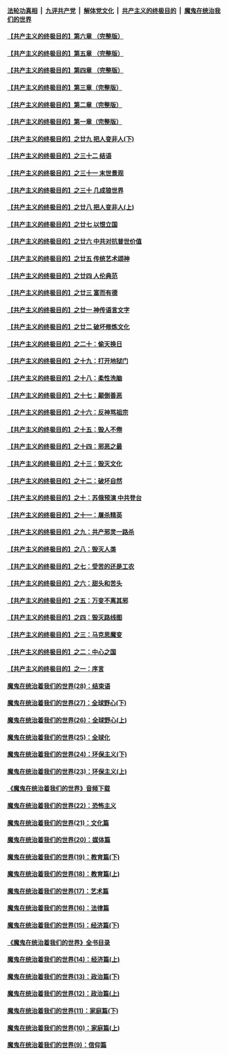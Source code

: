 ####  [法轮功真相](../../../../basic/blob/master/README.md?t=02221652) &nbsp;|&nbsp; [九评共产党](../../../../9ping.md/blob/master/README.md?t=02221652) &nbsp;|&nbsp; [解体党文化](../../../../jtdwh.md/blob/master/README.md?t=02221652)  &nbsp;|&nbsp; [共产主义的终极目的](../../../../gczydzjmd.md/blob/master/README.md?t=02221652) &nbsp;|&nbsp; [魔鬼在统治我们的世界](../../../../mgztzwmdsj.md/blob/master/README.md?t=02221652) 

#### [【共产主义的终极目的】第六章 （完整版）](../pages/nsc422/n11428913.md?t=02221652) 

#### [【共产主义的终极目的】第五章 （完整版）](../pages/nsc422/n11428912.md?t=02221652) 

#### [【共产主义的终极目的】第四章 （完整版）](../pages/nsc422/n11428907.md?t=02221652) 

#### [【共产主义的终极目的】第三章（完整版）](../pages/nsc422/n11428848.md?t=02221652) 

#### [【共产主义的终极目的】第二章（完整版）](../pages/nsc422/n11428831.md?t=02221652) 

#### [【共产主义的终极目的】第一章（完整版）](../pages/nsc422/n11417651.md?t=02221652) 

#### [【共产主义的终极目的】之廿九 把人变非人(下)](../pages/nsc422/n11344140.md?t=02221652) 

#### [【共产主义的终极目的】之三十二 结语](../pages/nsc422/n11360535.md?t=02221652) 

#### [【共产主义的终极目的】之三十一 末世景观](../pages/nsc422/n11351129.md?t=02221652) 

#### [【共产主义的终极目的】之三十 几成狼世界](../pages/nsc422/n11348280.md?t=02221652) 

#### [【共产主义的终极目的】之廿八 把人变非人(上)](../pages/nsc422/n11340492.md?t=02221652) 

#### [【共产主义的终极目的】之廿七 以恨立国](../pages/nsc422/n11336944.md?t=02221652) 

#### [【共产主义的终极目的】之廿六 中共对抗普世价值](../pages/nsc422/n11324785.md?t=02221652) 

#### [【共产主义的终极目的】之廿五 传统艺术颂神](../pages/nsc422/n11296396.md?t=02221652) 

#### [【共产主义的终极目的】之廿四 人伦典范](../pages/nsc422/n11296397.md?t=02221652) 

#### [【共产主义的终极目的】之廿三 富而有德](../pages/nsc422/n11283598.md?t=02221652) 

#### [【共产主义的终极目的】之廿一 神传语言文字](../pages/nsc422/n11263265.md?t=02221652) 

#### [【共产主义的终极目的】之廿二 破坏修炼文化](../pages/nsc422/n11245728.md?t=02221652) 

#### [【共产主义的终极目的】之二十：偷天换日](../pages/nsc422/n11238846.md?t=02221652) 

#### [【共产主义的终极目的】之十九：打开地狱门](../pages/nsc422/n11206376.md?t=02221652) 

#### [【共产主义的终极目的】之十八：柔性洗脑](../pages/nsc422/n11199994.md?t=02221652) 

#### [【共产主义的终极目的】之十七：颠倒善恶](../pages/nsc422/n11179782.md?t=02221652) 

#### [【共产主义的终极目的】之十六：反神骂祖宗](../pages/nsc422/n11166798.md?t=02221652) 

#### [【共产主义的终极目的】之十五：毁人不倦](../pages/nsc422/n11166792.md?t=02221652) 

#### [【共产主义的终极目的】之十四：邪恶之最](../pages/nsc422/n11150249.md?t=02221652) 

#### [【共产主义的终极目的】之十三：毁灭文化](../pages/nsc422/n11135227.md?t=02221652) 

#### [【共产主义的终极目的】之十二：破坏自然](../pages/nsc422/n11135214.md?t=02221652) 

#### [【共产主义的终极目的】之十：苏俄预演 中共登台](../pages/nsc422/n11118424.md?t=02221652) 

#### [【共产主义的终极目的】之十一：屠杀精英](../pages/nsc422/n11118442.md?t=02221652) 

#### [【共产主义的终极目的】之九：共产邪灵一路杀](../pages/nsc422/n11114139.md?t=02221652) 

#### [【共产主义的终极目的】之八：毁灭人类](../pages/nsc422/n11108503.md?t=02221652) 

#### [【共产主义的终极目的】之七：受苦的还是工农](../pages/nsc422/n11101809.md?t=02221652) 

#### [【共产主义的终极目的】之六：甜头和苦头](../pages/nsc422/n11096971.md?t=02221652) 

#### [【共产主义的终极目的】之五：万变不离其邪](../pages/nsc422/n11091285.md?t=02221652) 

#### [【共产主义的终极目的】之四：毁灭路线图](../pages/nsc422/n11086284.md?t=02221652) 

#### [【共产主义的终极目的】之三：马克思魔变](../pages/nsc422/n11061941.md?t=02221652) 

#### [【共产主义的终极目的】之二：中心之国](../pages/nsc422/n11047728.md?t=02221652) 

#### [【共产主义的终极目的】之一：序言](../pages/nsc422/n11086077.md?t=02221652) 

#### [魔鬼在统治着我们的世界(28)：结束语](../pages/nsc422/n10936246.md?t=02221652) 

#### [魔鬼在统治着我们的世界(27)：全球野心(下)](../pages/nsc422/n10928319.md?t=02221652) 

#### [魔鬼在统治着我们的世界(26)：全球野心(上)](../pages/nsc422/n10900318.md?t=02221652) 

#### [魔鬼在统治着我们的世界(25)：全球化](../pages/nsc422/n10788205.md?t=02221652) 

#### [魔鬼在统治着我们的世界(24)：环保主义(下)](../pages/nsc422/n10695307.md?t=02221652) 

#### [魔鬼在统治着我们的世界(23)：环保主义(上)](../pages/nsc422/n10688613.md?t=02221652) 

#### [《魔鬼在统治着我们的世界》音频下载](../pages/nsc422/n10635553.md?t=02221652) 

#### [魔鬼在统治着我们的世界(22)：恐怖主义](../pages/nsc422/n10614727.md?t=02221652) 

#### [魔鬼在统治着我们的世界(21)：文化篇](../pages/nsc422/n10597706.md?t=02221652) 

#### [魔鬼在统治着我们的世界(20)：媒体篇](../pages/nsc422/n10586579.md?t=02221652) 

#### [魔鬼在统治着我们的世界(19)：教育篇(下)](../pages/nsc422/n10564808.md?t=02221652) 

#### [魔鬼在统治着我们的世界(18)：教育篇(上)](../pages/nsc422/n10526970.md?t=02221652) 

#### [魔鬼在统治着我们的世界(17)：艺术篇](../pages/nsc422/n10499093.md?t=02221652) 

#### [魔鬼在统治着我们的世界(16)：法律篇](../pages/nsc422/n10485969.md?t=02221652) 

#### [魔鬼在统治着我们的世界(15)：经济篇(下)](../pages/nsc422/n10469975.md?t=02221652) 

#### [《魔鬼在统治着我们的世界》全书目录](../pages/nsc422/n10464261.md?t=02221652) 

#### [魔鬼在统治着我们的世界(14)：经济篇(上)](../pages/nsc422/n10457370.md?t=02221652) 

#### [魔鬼在统治着我们的世界(13)：政治篇(下)](../pages/nsc422/n10448270.md?t=02221652) 

#### [魔鬼在统治着我们的世界(12)：政治篇(上)](../pages/nsc422/n10444576.md?t=02221652) 

#### [魔鬼在统治着我们的世界(11)：家庭篇(下)](../pages/nsc422/n10440961.md?t=02221652) 

#### [魔鬼在统治着我们的世界(10)：家庭篇(上)](../pages/nsc422/n10435448.md?t=02221652) 

#### [魔鬼在统治着我们的世界(9)：信仰篇](../pages/nsc422/n10432159.md?t=02221652) 


